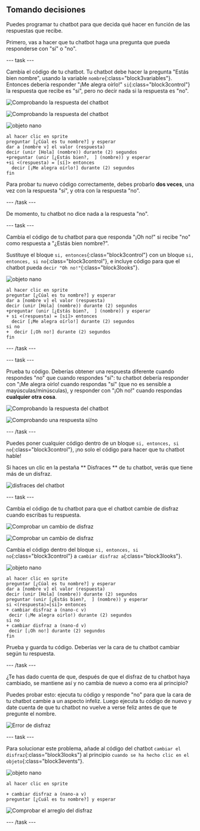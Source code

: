 ## Tomando decisiones

Puedes programar tu chatbot para que decida qué hacer en función de las respuestas que recibe.

Primero, vas a hacer que tu chatbot haga una pregunta que pueda responderse con "sí" o "no".

--- task ---

Cambia el código de tu chatbot. Tu chatbot debe hacer la pregunta "Estás bien nombre", usando la variable `nombre`{:class="block3variables"}. Entonces debería responder "¡Me alegra oírlo!" `si`{:class="block3control"} la respuesta que recibe es "sí", pero no decir nada si la respuesta es "no".

![Comprobando la respuesta del chatbot](images/chatbot-if-test1-annotated.png)

![Comprobando la respuesta del chatbot](images/chatbot-if-test2.png)

![objeto nano](images/nano-sprite.png)

```blocks3
al hacer clic en sprite
preguntar [¿Cúal es tu nombre?] y esperar
dar a [nombre v] el valor (respuesta)
decir (unir [Hola] (nombre)) durante (2) segundos
+preguntar (unir [¿Estás bien?,  ] (nombre)) y esperar
+si <(respuesta) = [sí]> entonces 
  decir [¡Me alegra oírlo!] durante (2) segundos
fin
```

Para probar tu nuevo código correctamente, debes probarlo **dos veces**, una vez con la respuesta "sí", y otra con la respuesta "no".

--- /task ---

De momento, tu chatbot no dice nada a la respuesta "no".

--- task ---

Cambia el código de tu chatbot para que responda "¡Oh no!" si recibe "no" como respuesta a "¿Estás bien nombre?".

Sustituye el bloque `si, entonces`{:class="block3control"} con un bloque `si, entonces, si no`{:class="block3control"}, e incluye código para que el chatbot pueda `decir "Oh no!"`{:class="block3looks"}.

![objeto nano](images/nano-sprite.png)

```blocks3
al hacer clic en sprite
preguntar [¿Cúal es tu nombre?] y esperar
dar a [nombre v] el valor (respuesta)
decir (unir [Hola] (nombre)) durante (2) segundos
+preguntar (unir [¿Estás bien?,  ] (nombre)) y esperar
+ si <(respuesta) = [sí]> entonces 
  decir [¡Me alegra oírlo!] durante (2) segundos
si no 
+  decir [¡Oh no!] durante (2) segundos
fin
```

--- /task ---

--- task ---

Prueba tu código. Deberías obtener una respuesta diferente cuando respondes "no" que cuando respondes "sí": tu chatbot debería responder con "¡Me alegra oírlo! cuando respondas "sí" (que no es sensible a mayúsculas/minúsculas), y responder con "¡Oh no!" cuando respondas **cualquier otra cosa**.

![Comprobando la respuesta del chatbot](images/chatbot-if-test2.png)

![Comprobando una respuesta sí/no](images/chatbot-if-else-test.png)

--- /task ---

Puedes poner cualquier código dentro de un bloque `si, entonces, si no`{:class="block3control"}, ¡no solo el código para hacer que tu chatbot hable!

Si haces un clic en la pestaña ** Disfraces ** de tu chatbot, verás que tiene más de un disfraz.

![disfraces del chatbot](images/chatbot-costume-view-annotated.png)

--- task ---

Cambia el código de tu chatbot para que el chatbot cambie de disfraz cuando escribas tu respuesta.

![Comprobar un cambio de disfraz](images/chatbot-costume-test1.png)

![Comprobar un cambio de disfraz](images/chatbot-costume-test2.png)

Cambia el código dentro del bloque `si, entonces, si no`{:class="block3control"} a `cambiar disfraz a`{:class="block3looks"}.

![objeto nano](images/nano-sprite.png)

```blocks3
al hacer clic en sprite
preguntar [¿Cúal es tu nombre?] y esperar
dar a [nombre v] el valor (respuesta)
decir (unir [Hola] (nombre)) durante (2) segundos
preguntar (unir [¿Estás bien?,  ] (nombre)) y esperar
si <(respuesta)=[si]> entonces
+ cambiar disfraz a (nano-c v)
 decir (¡Me alegra oirlo!) durante (2) segundos
si no
+ cambiar disfraz a (nano-d v)
 decir [¡Oh no!] durante (2) segundos
fin
```

Prueba y guarda tu código. Deberías ver la cara de tu chatbot cambiar según tu respuesta.

--- /task ---

¿Te has dado cuenta de que, después de que el disfraz de tu chatbot haya cambiado, se mantiene así y no cambia de nuevo a como era al principio?

Puedes probar esto: ejecuta tu código y responde "no" para que la cara de tu chatbot cambie a un aspecto infeliz. Luego ejecuta tu código de nuevo y date cuenta de que tu chatbot no vuelve a verse feliz antes de que te pregunte el nombre.

![Error de disfraz](images/chatbot-costume-bug-test.png)

--- task ---

Para solucionar este problema, añade al código del chatbot `cambiar el disfraz`{:class="block3looks"} al principio `cuando se ha hecho clic en el objeto`{:class="block3events"}.

![objeto nano](images/nano-sprite.png)

```blocks3
al hacer clic en sprite

+ cambiar disfraz a (nano-a v)
preguntar [¿Cuál es tu nombre?] y esperar
```

![Comprobar el arreglo del disfraz](images/chatbot-costume-fix-test.png)

--- /task ---